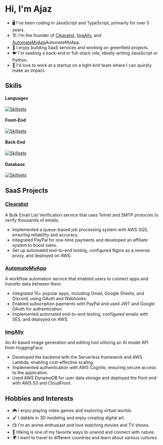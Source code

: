 # Hi, I'm Ajaz

- 🖥️ I've been coding in JavaScript and TypeScript, primarily for over 5 years.
- 🏗️ I'm the founder of [Clearalist](https://clearalist.com), [ImgAlly](https://imgally.com), and [AutomateMyApp](https://automatemyapp.com)AutomateMyApp.
- 🦀 I enjoy building SaaS services and working on greenfield projects.
- 🐦 I'm seeking a back-end or full-stack role, ideally writing JavaScript or Python.
- 🎤 I'd love to work at a startup on a tight-knit team where I can quickly make an impact.

## Skills

#### Languages
[![Skillsets](https://skillicons.dev/icons?i=js,ts,py)](https://skillicons.dev)

#### Front-End
[![Skillsets](https://skillicons.dev/icons?i=react,vue,nextjs,nuxtjs,vite)](https://skillicons.dev)

#### Back-End
[![Skillsets](https://skillicons.dev/icons?i=nodejs,express,nestjs,flask,aws)](https://skillicons.dev)

#### Database
[![Skillsets](https://skillicons.dev/icons?i=mysql,postgres,mongodb)](https://skillicons.dev)

## SaaS Projects

### [Clearalist](https://clearalist.com)
A Bulk Email List Verification service that uses Telnet and SMTP protocols to verify thousands of emails.

- Implemented a queue-based job processing system with AWS SQS, ensuring reliability and accuracy.
- Integrated PayPal for one-time payments and developed an affiliate system to boost sales.
- Set up automated end-to-end testing, configured Nginx as a reverse proxy, and deployed on AWS.

### [AutomateMyApp](https://automatemyapp.com)
A workflow automation service that enabled users to connect apps and transfer data between them.

- Integrated 10+ popular apps, including Gmail, Google Sheets, and Discord, using OAuth and Webhooks.
- Enabled subscription payments with PayPal and used JWT and Google OAuth for authentication.
- Implemented automated end-to-end testing, configured emails with SES, and deployed on AWS.

### [ImgAlly](https://imgally.com)
An AI-based image generation and editing tool utilizing an AI model API from HuggingFace.

- Developed the backend with the Serverless framework and AWS Lambda, enabling cost-effective scaling.
- Implemented authentication with AWS Cognito, ensuring secure access to the application.
- Used AWS DynamoDB for user data storage and deployed the front end with AWS S3 and CloudFront.

## Hobbies and Interests

- 🎮 I enjoy playing video games and exploring virtual worlds.
- 🖌️ I dabble in 3D modeling and enjoy creating digital art.
- 📺 I'm an anime enthusiast and love watching movies and TV shows.
- 🥾 Hiking is one of my favorite ways to unwind and connect with nature.
- 🌍 I want to travel to different countries and learn about various cultures.

